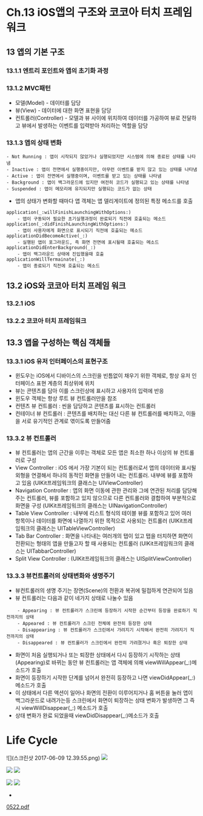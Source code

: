 # Ch.13 iOS앱의 구조와 코코아 터치 프레임워크
## 13 앱의 기본 구조
### 13.1.1 엔트리 포인트와 앱의 초기화 과정

### 13.1.2 MVC패턴
- 모델(Model) - 데이터를 담당
- 뷰(View) - 데이터에 대한 화면 표현을 담당
- 컨트롤러(Controller) - 모델과 뷰 사이에 위치하여 데이터를 가공하여 뷰로 전달하고 뷰에서 발생하는 이벤트를 입력받아 처리하는 역할을 담당

### 13.1.3 앱의 상태 변화

```
- Not Running : 앱이 시작되지 않았거나 실행되었지만 시스템에 의해 종료된 상태를 나타냄
- Inactive : 앱이 전면에서 실행중이지만, 아무런 이벤트를 받지 않고 있는 상태를 나타냄
- Active : 앱이 전면에서 실행중이며, 이벤트를 받고 있는 상태를 나타냄
- Background : 앱이 백그라운드에 있지만 여전히 코드가 실행되고 있는 상태를 나타냄
- Suspended : 앱이 메모리에 유지되지만 실행되는 코드가 없는 상태
```

* 앱의 상태가 변화할 때마다 앱 객체는 앱 델리게이트에 정의된 특정 메소드를 호출

```
application(_:willFinishLaunchingWithOptions:)
	- 앱이 구동되어 필요한 초기실행과정이 완료되기 직전에 호출되는 메소드
application(_:didFinishLaunchingWithOptions:)
	- 앱이 사용자에게 화면으로 표시되기 직전에 호출되는 메소드
applicationDidBecomeActive(_:)
	- 실행된 앱이 포그라운드, 즉 화면 전면에 표시될때 호출되는 메소드
applicationDidEnterBackground(_:)
	- 앱이 백그라운드 상태에 진입했을때 호출
applicationWillTermainate(_:)
	- 앱이 종료되기 직전에 호출되는 메소드
```

## 13.2 iOS와 코코아 터치 프레임 워크
### 13.2.1 iOS
### 13.2.2 코코아 터치 프레임워크

## 13.3 앱을 구성하는 핵심 객체들
### 13.3.1 iOS 유저 인터페이스의 표현구조
- 윈도우는 iOS에서 디바이스의 스크린을 빈틈없이 채우기 위한 객체로, 항상 유저 인터페이스 표현 계층의 최상위에 위치
- 뷰는 콘텐츠를 담아 이를 스크린상에 표시하고 사용자의 입력에 반응
- 윈도우 객체는 항상 루트 뷰 컨트롤러만을 참조
- 컨텐츠 뷰 컨트롤러 : 씬을 담당하고 콘텐츠를 표시하는 컨트롤러
- 컨테이너 뷰 컨트롤러 : 콘텐츠를 배치하는 대신 다른 뷰 컨트롤러를 배치하고, 이들을 서로 유기적인 관계로 엮이도록 만들어줌

### 13.3.2 뷰 컨트롤러
- 뷰 컨트롤러는 앱의 근간을 이루는 객체로 모든 앱은 최소한 하나 이상의 뷰 컨트롤러로 구성
- View Controller : iOS 에서 가장 기본이 되는 컨트롤러로서 앱의 데이터와 표시될 외형을 연결해서 하나의 동적인 화면을 만들어 내는 컨트롤러. 내부에 뷰를 포함하고 있음 (UIKit프레임워크의 클래스는 UIViewController)
- Navigation Controller : 앱의 화면 이동에 관한 관리와 그에 연관된 처리를 담당해주는 컨트롤러, 뷰를 포함하고 있지 않으므로 다른 컨트롤러와 결합하여 부분적으로 화면을 구성 (UIKit프레임워크의 클래스는 UINavigationController)
- Table View Controller : 내부에 리스트 형식의 테이블 뷰를 포함하고 있어 여러 항목이나 데이터를 화면에 나열하기 위한 목적으로 사용되는 컨트롤러 (UIKit프레임워크의 클래스는 UITableViewController)
- Tab Bar Controller : 화면을 나타내는 여러개의 탭이 있고 탭을 터치하면 화면이 전환되는 형태의 앱을 만들고자 할 때 사용되는 컨트롤러 (UIKit프레임워크의 클래스는 UITabbarController)
- Split View Controller : (UIKit프레임워크의 클래스는 UISplitViewController)

### 13.3.3 뷰컨트롤러의 상태변화와 생명주기
- 뷰컨트롤러의 생명 주기는 장면(Scene)의 전환과 복귀에 밀접하게 연관되어 있음
- 뷰 컨트롤러는 다음과 같이 네가지 상태로 나눌수 있음

```
	- Appearing : 뷰 컨트롤러가 스크린에 등장하기 시작한 순간부터 등장을 완료하기 직전까지의 상태
	- Appeared : 뷰 컨트롤러가 스크린 전체에 완전히 등장한 상태
	- Disappearing : 뷰 컨트롤러가 스크린에서 가려지기 시작해서 완전히 가려지기 직전까지의 상태
	- Disappeared : 뷰 컨트롤러가 스크린에서 완전히 가려졌거나 혹은 퇴장한 상태
```

- 화면이 처음 실행되거나 또는 퇴장한 상태에서 다시 등장하기 시작하는 상태(Appearing)로 바뀌는 동안 뷰 컨트롤러는 앱 객체에 의해 viewWillAppear(_:)메소드가 호출
- 화면이 등장하기 시작한 단계를 넘어서 완전히 등장하고 나면 viewDidAppear(_:) 메소드가 호출
- 이 상태에서 다른 액션이 일어나 화면의 전환이 이루어지거나 홈 버튼을 눌러 앱이 백그라운드로 내려가는등 스크린에서 화면이 퇴장하는 상태 변화가 발생하면 그 즉시 viewWillDisappear(_:) 메소드가 호출
- 상태 변화가 완료 되었을때 viewDidDisappear(_:)메소드가 호출

# Life Cycle
![](스크린샷 2017-06-09 12.39.55.png)
![](Ch.13%20iOS%E1%84%8B%E1%85%A2%E1%86%B8%E1%84%8B%E1%85%B4%20%E1%84%80%E1%85%AE%E1%84%8C%E1%85%A9%E1%84%8B%E1%85%AA%20%E1%84%8F%E1%85%A9%E1%84%8F%E1%85%A9%E1%84%8B%E1%85%A1%20%E1%84%90%E1%85%A5%E1%84%8E%E1%85%B5%20%E1%84%91%E1%85%B3%E1%84%85%E1%85%A6%E1%84%8B%E1%85%B5%E1%86%B7%E1%84%8B%E1%85%AF%E1%84%8F%E1%85%B3/%E1%84%89%E1%85%B3%E1%84%8F%E1%85%B3%E1%84%85%E1%85%B5%E1%86%AB%E1%84%89%E1%85%A3%E1%86%BA%202017-06-09%2012.40.19.png)

![](Ch.13%20iOS%E1%84%8B%E1%85%A2%E1%86%B8%E1%84%8B%E1%85%B4%20%E1%84%80%E1%85%AE%E1%84%8C%E1%85%A9%E1%84%8B%E1%85%AA%20%E1%84%8F%E1%85%A9%E1%84%8F%E1%85%A9%E1%84%8B%E1%85%A1%20%E1%84%90%E1%85%A5%E1%84%8E%E1%85%B5%20%E1%84%91%E1%85%B3%E1%84%85%E1%85%A6%E1%84%8B%E1%85%B5%E1%86%B7%E1%84%8B%E1%85%AF%E1%84%8F%E1%85%B3/%E1%84%89%E1%85%B3%E1%84%8F%E1%85%B3%E1%84%85%E1%85%B5%E1%86%AB%E1%84%89%E1%85%A3%E1%86%BA%202017-06-09%2012.40.33.png)
![](Ch.13%20iOS%E1%84%8B%E1%85%A2%E1%86%B8%E1%84%8B%E1%85%B4%20%E1%84%80%E1%85%AE%E1%84%8C%E1%85%A9%E1%84%8B%E1%85%AA%20%E1%84%8F%E1%85%A9%E1%84%8F%E1%85%A9%E1%84%8B%E1%85%A1%20%E1%84%90%E1%85%A5%E1%84%8E%E1%85%B5%20%E1%84%91%E1%85%B3%E1%84%85%E1%85%A6%E1%84%8B%E1%85%B5%E1%86%B7%E1%84%8B%E1%85%AF%E1%84%8F%E1%85%B3/%E1%84%89%E1%85%B3%E1%84%8F%E1%85%B3%E1%84%85%E1%85%B5%E1%86%AB%E1%84%89%E1%85%A3%E1%86%BA%202017-06-09%2012.40.36.png)


![](Ch.13%20iOS%E1%84%8B%E1%85%A2%E1%86%B8%E1%84%8B%E1%85%B4%20%E1%84%80%E1%85%AE%E1%84%8C%E1%85%A9%E1%84%8B%E1%85%AA%20%E1%84%8F%E1%85%A9%E1%84%8F%E1%85%A9%E1%84%8B%E1%85%A1%20%E1%84%90%E1%85%A5%E1%84%8E%E1%85%B5%20%E1%84%91%E1%85%B3%E1%84%85%E1%85%A6%E1%84%8B%E1%85%B5%E1%86%B7%E1%84%8B%E1%85%AF%E1%84%8F%E1%85%B3/%E1%84%89%E1%85%B3%E1%84%8F%E1%85%B3%E1%84%85%E1%85%B5%E1%86%AB%E1%84%89%E1%85%A3%E1%86%BA%202017-06-09%2012.40.56.png)
![](Ch.13%20iOS%E1%84%8B%E1%85%A2%E1%86%B8%E1%84%8B%E1%85%B4%20%E1%84%80%E1%85%AE%E1%84%8C%E1%85%A9%E1%84%8B%E1%85%AA%20%E1%84%8F%E1%85%A9%E1%84%8F%E1%85%A9%E1%84%8B%E1%85%A1%20%E1%84%90%E1%85%A5%E1%84%8E%E1%85%B5%20%E1%84%91%E1%85%B3%E1%84%85%E1%85%A6%E1%84%8B%E1%85%B5%E1%86%B7%E1%84%8B%E1%85%AF%E1%84%8F%E1%85%B3/%E1%84%89%E1%85%B3%E1%84%8F%E1%85%B3%E1%84%85%E1%85%B5%E1%86%AB%E1%84%89%E1%85%A3%E1%86%BA%202017-06-09%2012.41.18.png)

* 
<a href='Ch.13%20iOS%E1%84%8B%E1%85%A2%E1%86%B8%E1%84%8B%E1%85%B4%20%E1%84%80%E1%85%AE%E1%84%8C%E1%85%A9%E1%84%8B%E1%85%AA%20%E1%84%8F%E1%85%A9%E1%84%8F%E1%85%A9%E1%84%8B%E1%85%A1%20%E1%84%90%E1%85%A5%E1%84%8E%E1%85%B5%20%E1%84%91%E1%85%B3%E1%84%85%E1%85%A6%E1%84%8B%E1%85%B5%E1%86%B7%E1%84%8B%E1%85%AF%E1%84%8F%E1%85%B3/0522.pdf'>0522.pdf</a>
